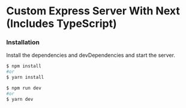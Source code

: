 # Custom Express Server With Next (Includes TypeScript)

### Installation

Install the dependencies and devDependencies and start the server.

```sh
$ npm install
#or
$ yarn install

$ npm run dev
#or
$ yarn dev
```
